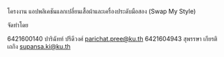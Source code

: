โครงงาน แอปพลิเคชันแลกเปลี่ยนเสื้อผ้าและเครื่องประดับมือสอง (Swap My Style)

จัดทำโดย

6421600140 ปาริฉัทท์ ปรีดีวงศ์ parichat.pree@ku.th
6421604943 สุพรรษา เกียรติเถกิง supansa.ki@ku.th
